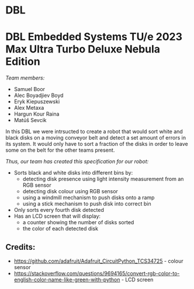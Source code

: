 # DBL
# DBL Embedded Systems TU/e 2023 Max Ultra Turbo Deluxe Nebula Edition

*Team members:*
- Samuel Boor
- Alec Boyadjiev Boyd
- Eryk Kiepuszewski
- Alex Metaxa
- Hargun Kour Raina
- Matúš Sevcik

In this DBL we were intrsucted to create a robot that would sort white and black disks on a moving conveyor belt and detect a set amount of errors in its system. It would only have to sort a fraction of the disks in order to leave some on the belt for the other teams present.

*Thus, our team has created this specification for our robot:*
- Sorts black and white disks into different bins by:
    - detecting disk presence using light intensity measurement from an RGB sensor
    - detecting disk colour using RGB sensor
    - using a windmill mechanism to push disks onto a ramp
    - using a stick mechanism to push disk into correct bin
- Only sorts every fourth disk detected
- Has an LCD screen that will display:
    - a counter showing the number of disks sorted
    - the color of each detected disk

## Credits:
- https://github.com/adafruit/Adafruit_CircuitPython_TCS34725 - colour sensor
- https://stackoverflow.com/questions/9694165/convert-rgb-color-to-english-color-name-like-green-with-python - LCD screen
